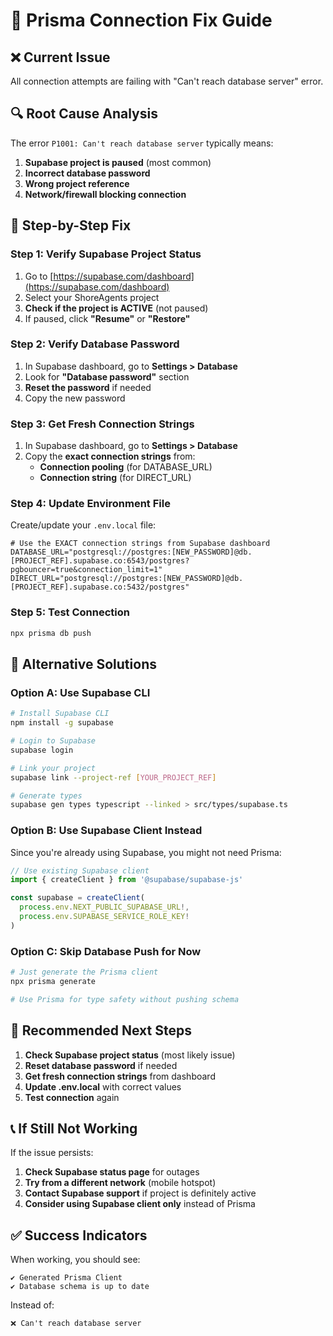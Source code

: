 # 🔧 Prisma Connection Fix Guide

## ❌ Current Issue
All connection attempts are failing with "Can't reach database server" error.

## 🔍 Root Cause Analysis
The error `P1001: Can't reach database server` typically means:

1. **Supabase project is paused** (most common)
2. **Incorrect database password**
3. **Wrong project reference**
4. **Network/firewall blocking connection**

## 🚀 Step-by-Step Fix

### Step 1: Verify Supabase Project Status
1. Go to [https://supabase.com/dashboard](https://supabase.com/dashboard)
2. Select your ShoreAgents project
3. **Check if the project is ACTIVE** (not paused)
4. If paused, click **"Resume"** or **"Restore"**

### Step 2: Verify Database Password
1. In Supabase dashboard, go to **Settings > Database**
2. Look for **"Database password"** section
3. **Reset the password** if needed
4. Copy the new password

### Step 3: Get Fresh Connection Strings
1. In Supabase dashboard, go to **Settings > Database**
2. Copy the **exact connection strings** from:
   - **Connection pooling** (for DATABASE_URL)
   - **Connection string** (for DIRECT_URL)

### Step 4: Update Environment File
Create/update your `.env.local` file:

```env
# Use the EXACT connection strings from Supabase dashboard
DATABASE_URL="postgresql://postgres:[NEW_PASSWORD]@db.[PROJECT_REF].supabase.co:6543/postgres?pgbouncer=true&connection_limit=1"
DIRECT_URL="postgresql://postgres:[NEW_PASSWORD]@db.[PROJECT_REF].supabase.co:5432/postgres"
```

### Step 5: Test Connection
```bash
npx prisma db push
```

## 🔄 Alternative Solutions

### Option A: Use Supabase CLI
```bash
# Install Supabase CLI
npm install -g supabase

# Login to Supabase
supabase login

# Link your project
supabase link --project-ref [YOUR_PROJECT_REF]

# Generate types
supabase gen types typescript --linked > src/types/supabase.ts
```

### Option B: Use Supabase Client Instead
Since you're already using Supabase, you might not need Prisma:

```typescript
// Use existing Supabase client
import { createClient } from '@supabase/supabase-js'

const supabase = createClient(
  process.env.NEXT_PUBLIC_SUPABASE_URL!,
  process.env.SUPABASE_SERVICE_ROLE_KEY!
)
```

### Option C: Skip Database Push for Now
```bash
# Just generate the Prisma client
npx prisma generate

# Use Prisma for type safety without pushing schema
```

## 🎯 Recommended Next Steps

1. **Check Supabase project status** (most likely issue)
2. **Reset database password** if needed
3. **Get fresh connection strings** from dashboard
4. **Update .env.local** with correct values
5. **Test connection** again

## 📞 If Still Not Working

If the issue persists:
1. **Check Supabase status page** for outages
2. **Try from a different network** (mobile hotspot)
3. **Contact Supabase support** if project is definitely active
4. **Consider using Supabase client only** instead of Prisma

## ✅ Success Indicators

When working, you should see:
```
✔ Generated Prisma Client
✔ Database schema is up to date
```

Instead of:
```
❌ Can't reach database server
```





